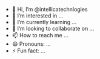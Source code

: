 - 👋 Hi, I’m @intellicatechnlogies
- 👀 I’m interested in ...
- 🌱 I’m currently learning ...
- 💞️ I’m looking to collaborate on ...
- 📫 How to reach me ...
- 😄 Pronouns: ...
- ⚡ Fun fact: ...

<!---
intellicatechnlogies/intellicatechnlogies is a ✨ special ✨ repository because its `README.md` (this file) appears on your GitHub profile.
You can click the Preview link to take a look at your changes.
--->
